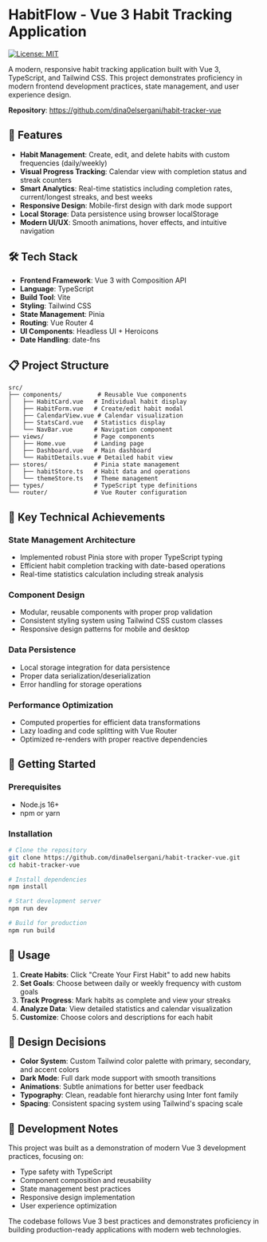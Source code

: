 # HabitFlow - Vue 3 Habit Tracking Application

[![License: MIT](https://img.shields.io/badge/License-MIT-yellow.svg)](https://opensource.org/licenses/MIT)

A modern, responsive habit tracking application built with Vue 3, TypeScript, and Tailwind CSS. This project demonstrates proficiency in modern frontend development practices, state management, and user experience design.

**Repository**: https://github.com/dina0elsergani/habit-tracker-vue

## 🚀 Features

- **Habit Management**: Create, edit, and delete habits with custom frequencies (daily/weekly)
- **Visual Progress Tracking**: Calendar view with completion status and streak counters
- **Smart Analytics**: Real-time statistics including completion rates, current/longest streaks, and best weeks
- **Responsive Design**: Mobile-first design with dark mode support
- **Local Storage**: Data persistence using browser localStorage
- **Modern UI/UX**: Smooth animations, hover effects, and intuitive navigation

## 🛠️ Tech Stack

- **Frontend Framework**: Vue 3 with Composition API
- **Language**: TypeScript
- **Build Tool**: Vite
- **Styling**: Tailwind CSS
- **State Management**: Pinia
- **Routing**: Vue Router 4
- **UI Components**: Headless UI + Heroicons
- **Date Handling**: date-fns

## 📋 Project Structure

```
src/
├── components/          # Reusable Vue components
│   ├── HabitCard.vue   # Individual habit display
│   ├── HabitForm.vue   # Create/edit habit modal
│   ├── CalendarView.vue # Calendar visualization
│   ├── StatsCard.vue   # Statistics display
│   └── NavBar.vue      # Navigation component
├── views/              # Page components
│   ├── Home.vue        # Landing page
│   ├── Dashboard.vue   # Main dashboard
│   └── HabitDetails.vue # Detailed habit view
├── stores/             # Pinia state management
│   ├── habitStore.ts   # Habit data and operations
│   └── themeStore.ts   # Theme management
├── types/              # TypeScript type definitions
└── router/             # Vue Router configuration
```

## 🎯 Key Technical Achievements

### State Management Architecture
- Implemented robust Pinia store with proper TypeScript typing
- Efficient habit completion tracking with date-based operations
- Real-time statistics calculation including streak analysis

### Component Design
- Modular, reusable components with proper prop validation
- Consistent styling system using Tailwind CSS custom classes
- Responsive design patterns for mobile and desktop

### Data Persistence
- Local storage integration for data persistence
- Proper data serialization/deserialization
- Error handling for storage operations

### Performance Optimization
- Computed properties for efficient data transformations
- Lazy loading and code splitting with Vue Router
- Optimized re-renders with proper reactive dependencies

## 🚀 Getting Started

### Prerequisites
- Node.js 16+ 
- npm or yarn

### Installation
```bash
# Clone the repository
git clone https://github.com/dina0elsergani/habit-tracker-vue.git
cd habit-tracker-vue

# Install dependencies
npm install

# Start development server
npm run dev

# Build for production
npm run build
```

## 📱 Usage

1. **Create Habits**: Click "Create Your First Habit" to add new habits
2. **Set Goals**: Choose between daily or weekly frequency with custom goals
3. **Track Progress**: Mark habits as complete and view your streaks
4. **Analyze Data**: View detailed statistics and calendar visualization
5. **Customize**: Choose colors and descriptions for each habit

## 🎨 Design Decisions

- **Color System**: Custom Tailwind color palette with primary, secondary, and accent colors
- **Dark Mode**: Full dark mode support with smooth transitions
- **Animations**: Subtle animations for better user feedback
- **Typography**: Clean, readable font hierarchy using Inter font family
- **Spacing**: Consistent spacing system using Tailwind's spacing scale

## 🔧 Development Notes

This project was built as a demonstration of modern Vue 3 development practices, focusing on:
- Type safety with TypeScript
- Component composition and reusability
- State management best practices
- Responsive design implementation
- User experience optimization

The codebase follows Vue 3 best practices and demonstrates proficiency in building production-ready applications with modern web technologies.
